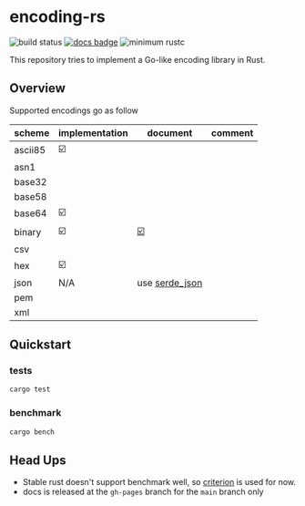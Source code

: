 # encoding-rs

![build status](https://github.com/sammyne/encoding-rs/workflows/build/badge.svg)
[![docs badge](https://img.shields.io/badge/docs-0.2.0-blue)](https://sammyne.github.io/encoding-rs/encoding/)
![minimum rustc](https://img.shields.io/badge/rustc-1.65.0%2B-blue)

This repository tries to implement a Go-like encoding library in Rust.

## Overview

Supported encodings go as follow

| scheme  | implementation          | document                               | comment |
| ------- | ----------------------- | -------------------------------------- | ------- |
| ascii85 | :ballot_box_with_check: |
| asn1    |                         |
| base32  |                         |
| base58  |                         |
| base64  | :ballot_box_with_check: |                                        |         |
| binary  | :ballot_box_with_check: | [:ballot_box_with_check:][binary-docs] |
| csv     |                         |
| hex     | :ballot_box_with_check: |
| json    | N/A                     | use [serde_json]                       |
| pem     |                         |
| xml     |                         |

## Quickstart

### tests

```bash
cargo test
```

### benchmark

```bash
cargo bench
```

## Head Ups

- Stable rust doesn't support benchmark well, so [criterion](https://crates.io/crates/criterion) is used for now.
- docs is released at the `gh-pages` branch for the `main` branch only

[binary-docs]: https://sammyne.github.io/encoding-rs/encoding/binary/index.html
[serde_json]: https://crates.io/crates/serde_json
